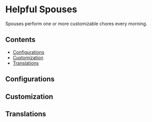 # Helpful Spouses

Spouses perform one or more customizable chores every morning.

## Contents

* [Configurations](#configurations)
* [Customization](#customization)
* [Translations](#translations)

## Configurations



## Customization



## Translations